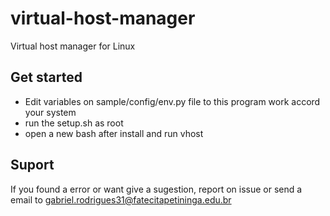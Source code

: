 # virtual-host-manager
Virtual host manager for Linux

## Get started

- Edit variables on sample/config/env.py file to this program work accord your system 
- run the setup.sh as root
- open a new bash after install and run vhost

## Suport

If you found a error or want give a sugestion, report on issue or send a email to gabriel.rodrigues31@fatecitapetininga.edu.br
